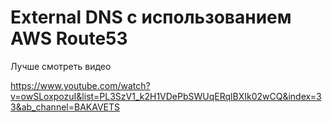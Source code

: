 # External DNS с использованием AWS Route53

Лучше смотреть видео 

https://www.youtube.com/watch?v=owSLoxpozuI&list=PL3SzV1_k2H1VDePbSWUqERqlBXIk02wCQ&index=33&ab_channel=BAKAVETS
